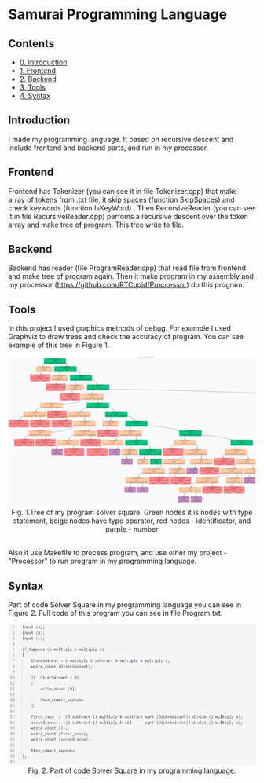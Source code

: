 # Samurai Programming Language

## Contents
- [0. Introduction](#introduction)
- [1. Frontend](#frontend)
- [2. Backend](#backend)
- [3. Tools](#tools)
- [4. Syntax](#syntax)

## Introduction
I made my programming language. It based on recursive descent and include frontend and backend parts, and run in my processor.

## Frontend
Frontend has Tokenizer (you can see it in file Tokenizer.cpp) that make array of tokens from .txt file, it skip spaces (function SkipSpaces) and check keywords (function IsKeyWord) . Then RecursiveReader (you can see it in file RecursiveReader.cpp) perfoms a recursive descent over the token array and make tree of program. This tree write to file.

## Backend
Backend has reader (file ProgramReader.cpp) that read file from frontend and make tree of program again. Then it make program in my assembly and my processor (https://github.com/RTCupid/Proccessor) do this program.

## Tools
In this project I used graphics methods of debug. For example I used Graphviz to draw trees and check the accuracy of program. You can see example of this tree in Figure 1.

 <img src="Tree.png">
 <div align="center"> Fig. 1.Tree of my program solver square. Green nodes it is nodes with type statement, beige nodes have type operator, red nodes - identificator, and purple - number</div><br>

Also it use Makefile to process program, and use other my project - "Processor" to run program in my programming language.

## Syntax
Part of code Solver Square in my programming language you can see in Figure 2. Full code of this program you can see in file Program.txt.

<img src="MySyntax.png">
 <div align="center"> Fig. 2. Part of code Solver Square in my programming language. </div><br>


